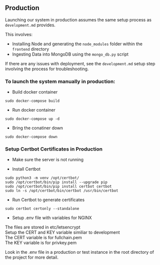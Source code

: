 ## Production

Launching our system in production assumes the same setup process as `development.md` provides.

This involves:
* Installing Node and generating the `node_modules` folder within the `frontend` directory
* Ingesting Data into MongoDB using the `mongo_db.py` script

If there are any issues with deployment, see the `development.md` setup step involving the process for troubleshooting.


### To launch the system manually in production:

* Build docker container
```
sudo docker-compose build
```

* Run docker container
```
sudo docker-compose up -d
```

* Bring the conatiner down
```
sudo docker-compose down
```

### Setup Certbot Certificates in Production

* Make sure the server is not running

* Install Certbot
```
sudo python3 -m venv /opt/certbot/
sudo /opt/certbot/bin/pip install --upgrade pip
sudo /opt/certbot/bin/pip install certbot certbot
sudo ln -s /opt/certbot/bin/certbot /usr/bin/certbot
```

* Run Certbot to generate certificates
```
sudo certbot certonly --standalone
```

* Setup .env file with variables for NGINX

The files are stored in etc/letsencrypt </br>
Setup the CERT and KEY variable similiar to development </br>
The CERT variable is for fullchain.pem </br>
The KEY variable is for privkey.pem </br>

Look in the .env file in a production or test instance
in the root directory of the project for more detail.

